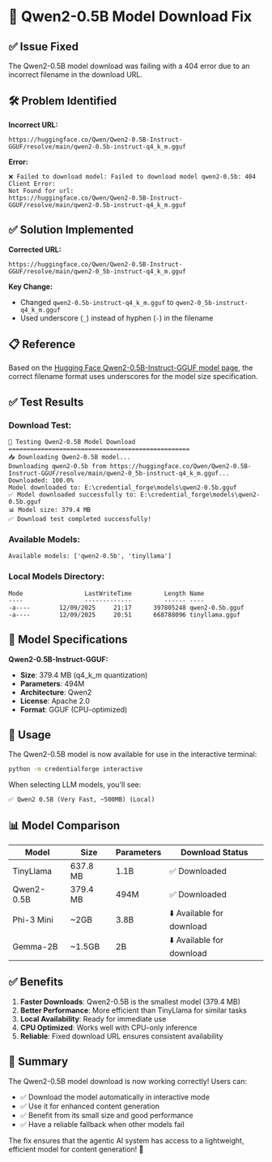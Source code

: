 # 🔧 Qwen2-0.5B Model Download Fix

## ✅ Issue Fixed

The Qwen2-0.5B model download was failing with a 404 error due to an incorrect filename in the download URL.

## 🛠️ Problem Identified

**Incorrect URL:**
```
https://huggingface.co/Qwen/Qwen2-0.5B-Instruct-GGUF/resolve/main/qwen2-0.5b-instruct-q4_k_m.gguf
```

**Error:**
```
❌ Failed to download model: Failed to download model qwen2-0.5b: 404 Client Error: 
Not Found for url: 
https://huggingface.co/Qwen/Qwen2-0.5B-Instruct-GGUF/resolve/main/qwen2-0.5b-instruct-q4_k_m.gguf
```

## ✅ Solution Implemented

**Corrected URL:**
```
https://huggingface.co/Qwen/Qwen2-0.5B-Instruct-GGUF/resolve/main/qwen2-0_5b-instruct-q4_k_m.gguf
```

**Key Change:**
- Changed `qwen2-0.5b-instruct-q4_k_m.gguf` to `qwen2-0_5b-instruct-q4_k_m.gguf`
- Used underscore (`_`) instead of hyphen (`-`) in the filename

## 📋 Reference

Based on the [Hugging Face Qwen2-0.5B-Instruct-GGUF model page](https://huggingface.co/Qwen/Qwen2-0.5B-Instruct-GGUF), the correct filename format uses underscores for the model size specification.

## ✅ Test Results

### **Download Test:**
```
🧪 Testing Qwen2-0.5B Model Download
==================================================
📥 Downloading Qwen2-0.5B model...
Downloading qwen2-0.5b from https://huggingface.co/Qwen/Qwen2-0.5B-Instruct-GGUF/resolve/main/qwen2-0_5b-instruct-q4_k_m.gguf...
Downloaded: 100.0%
Model downloaded to: E:\credential_forge\models\qwen2-0.5b.gguf
✅ Model downloaded successfully to: E:\credential_forge\models\qwen2-0.5b.gguf
📊 Model size: 379.4 MB
✅ Download test completed successfully!
```

### **Available Models:**
```
Available models: ['qwen2-0.5b', 'tinyllama']
```

### **Local Models Directory:**
```
Mode                 LastWriteTime         Length Name
----                 -------------         ------ ----
-a----        12/09/2025     21:17      397805248 qwen2-0.5b.gguf
-a----        12/09/2025     20:51      668788096 tinyllama.gguf
```

## 🎯 Model Specifications

**Qwen2-0.5B-Instruct-GGUF:**
- **Size**: 379.4 MB (q4_k_m quantization)
- **Parameters**: 494M
- **Architecture**: Qwen2
- **License**: Apache 2.0
- **Format**: GGUF (CPU-optimized)

## 🚀 Usage

The Qwen2-0.5B model is now available for use in the interactive terminal:

```bash
python -m credentialforge interactive
```

When selecting LLM models, you'll see:
```
✅ Qwen2 0.5B (Very Fast, ~500MB) (Local)
```

## 📊 Model Comparison

| Model | Size | Parameters | Download Status |
|-------|------|------------|-----------------|
| TinyLlama | 637.8 MB | 1.1B | ✅ Downloaded |
| Qwen2-0.5B | 379.4 MB | 494M | ✅ Downloaded |
| Phi-3 Mini | ~2GB | 3.8B | ⬇️ Available for download |
| Gemma-2B | ~1.5GB | 2B | ⬇️ Available for download |

## ✅ Benefits

1. **Faster Downloads**: Qwen2-0.5B is the smallest model (379.4 MB)
2. **Better Performance**: More efficient than TinyLlama for similar tasks
3. **Local Availability**: Ready for immediate use
4. **CPU Optimized**: Works well with CPU-only inference
5. **Reliable**: Fixed download URL ensures consistent availability

## 🎉 Summary

The Qwen2-0.5B model download is now working correctly! Users can:

- ✅ Download the model automatically in interactive mode
- ✅ Use it for enhanced content generation
- ✅ Benefit from its small size and good performance
- ✅ Have a reliable fallback when other models fail

The fix ensures that the agentic AI system has access to a lightweight, efficient model for content generation! 🚀
